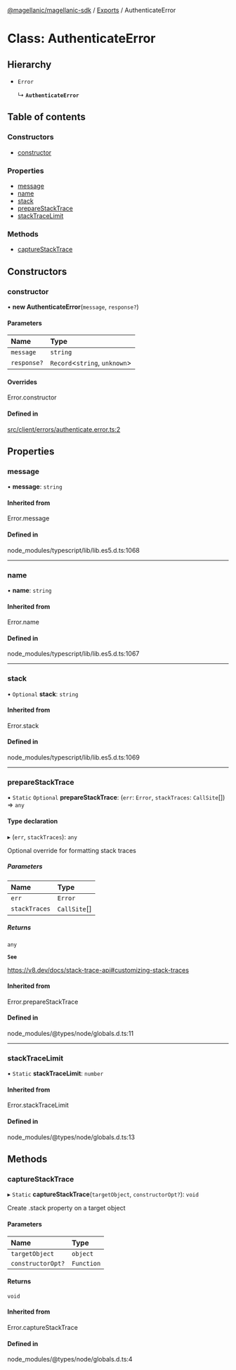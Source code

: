 [@magellanic/magellanic-sdk](../README.md) / [Exports](../modules.md) / AuthenticateError

# Class: AuthenticateError

## Hierarchy

- `Error`

  ↳ **`AuthenticateError`**

## Table of contents

### Constructors

- [constructor](AuthenticateError.md#constructor)

### Properties

- [message](AuthenticateError.md#message)
- [name](AuthenticateError.md#name)
- [stack](AuthenticateError.md#stack)
- [prepareStackTrace](AuthenticateError.md#preparestacktrace)
- [stackTraceLimit](AuthenticateError.md#stacktracelimit)

### Methods

- [captureStackTrace](AuthenticateError.md#capturestacktrace)

## Constructors

### constructor

• **new AuthenticateError**(`message`, `response?`)

#### Parameters

| Name | Type |
| :------ | :------ |
| `message` | `string` |
| `response?` | `Record`<`string`, `unknown`\> |

#### Overrides

Error.constructor

#### Defined in

[src/client/errors/authenticate.error.ts:2](https://gitlab.com/magellanic/platform/magellanic-ciem/magellanic-ciem-sdk/-/blob/0210931/src/client/errors/authenticate.error.ts#L2)

## Properties

### message

• **message**: `string`

#### Inherited from

Error.message

#### Defined in

node_modules/typescript/lib/lib.es5.d.ts:1068

___

### name

• **name**: `string`

#### Inherited from

Error.name

#### Defined in

node_modules/typescript/lib/lib.es5.d.ts:1067

___

### stack

• `Optional` **stack**: `string`

#### Inherited from

Error.stack

#### Defined in

node_modules/typescript/lib/lib.es5.d.ts:1069

___

### prepareStackTrace

▪ `Static` `Optional` **prepareStackTrace**: (`err`: `Error`, `stackTraces`: `CallSite`[]) => `any`

#### Type declaration

▸ (`err`, `stackTraces`): `any`

Optional override for formatting stack traces

##### Parameters

| Name | Type |
| :------ | :------ |
| `err` | `Error` |
| `stackTraces` | `CallSite`[] |

##### Returns

`any`

**`See`**

https://v8.dev/docs/stack-trace-api#customizing-stack-traces

#### Inherited from

Error.prepareStackTrace

#### Defined in

node_modules/@types/node/globals.d.ts:11

___

### stackTraceLimit

▪ `Static` **stackTraceLimit**: `number`

#### Inherited from

Error.stackTraceLimit

#### Defined in

node_modules/@types/node/globals.d.ts:13

## Methods

### captureStackTrace

▸ `Static` **captureStackTrace**(`targetObject`, `constructorOpt?`): `void`

Create .stack property on a target object

#### Parameters

| Name | Type |
| :------ | :------ |
| `targetObject` | `object` |
| `constructorOpt?` | `Function` |

#### Returns

`void`

#### Inherited from

Error.captureStackTrace

#### Defined in

node_modules/@types/node/globals.d.ts:4
